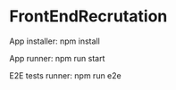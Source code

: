 # FrontEndRecrutation

App installer: npm install

App runner: npm run start

E2E tests runner: npm run e2e
